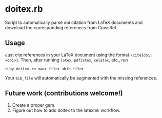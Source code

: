 # doitex.rb

Script to automatically parse doi citation from LaTeX documents and download
the corresponding references from CrossRef.

## Usage

Just cite references in your LaTeX document using the format `\cite{doi:<doi>}`.
Then, after running `latex`, `pdflatex`, `xelatex`, etc., run
```
ruby doitex.rb <aux_file> <bib_file>
```
Your `bib_file` will automatically be augmented with the missing references.

## Future work (contributions welcome!)

1. Create a proper gem.
2. Figure out how to add doitex to the latexmk workflow.
